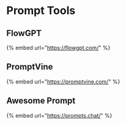 # Prompt Tools

## FlowGPT

{% embed url="https://flowgpt.com/" %}

## PromptVine

{% embed url="https://promptvine.com/" %}

## Awesome Prompt

{% embed url="https://prompts.chat/" %}
